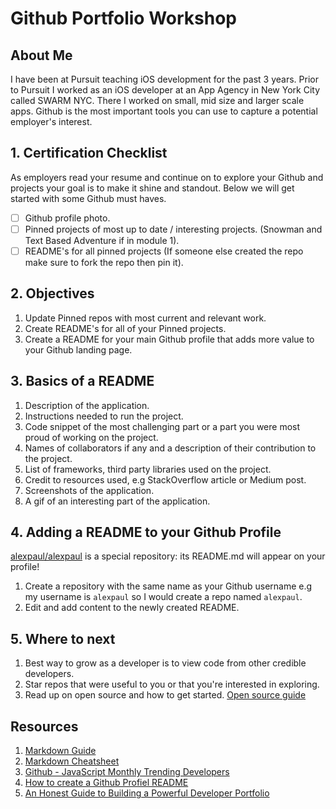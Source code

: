 # Github Portfolio Workshop

## About Me

I have been at Pursuit teaching iOS development for the past 3 years. Prior to Pursuit I worked as an iOS developer at an App Agency in New York City called SWARM NYC. There I worked on small, mid size and larger scale apps. Github is the most important tools you can use to capture a potential employer's interest.

## 1. Certification Checklist 

As employers read your resume and continue on to explore your Github and projects your goal is to make it shine and standout. Below we will get started with some Github must haves. 

- [ ] Github profile photo.
- [ ] Pinned projects of most up to date / interesting projects. (Snowman and Text Based Adventure if in module 1).
- [ ] README's for all pinned projects (If someone else created the repo make sure to fork the repo then pin it). 

## 2. Objectives 

1. Update Pinned repos with most current and relevant work. 
2. Create README's for all of your Pinned projects. 
3. Create a README for your main Github profile that adds more value to your Github landing page. 

## 3. Basics of a README 

1. Description of the application. 
2. Instructions needed to run the project. 
3. Code snippet of the most challenging part or a part you were most proud of working on the project. 
4. Names of collaborators if any and a description of their contribution to the project. 
5. List of frameworks, third party libraries used on the project. 
6. Credit to resources used, e.g StackOverflow article or Medium post. 
7. Screenshots of the application.
8. A gif of an interesting part of the application. 

## 4. Adding a README to your Github Profile

[alexpaul/alexpaul](https://github.com/alexpaul/alexpaul) is a special repository: its README.md will appear on your profile!

1. Create a repository with the same name as your Github username e.g my username is `alexpaul` so I would create a repo named `alexpaul`.
2. Edit and add content to the newly created README.

## 5. Where to next 

1. Best way to grow as a developer is to view code from other credible developers. 
2. Star repos that were useful to you or that you're interested in exploring.
3. Read up on open source and how to get started. [Open source guide](https://opensource.guide/)

## Resources 

1. [Markdown Guide](https://www.markdownguide.org/)
2. [Markdown Cheatsheet](https://github.com/adam-p/markdown-here/wiki/Markdown-Cheatsheet)
3. [Github - JavaScript Monthly Trending Developers](https://github.com/trending/developers/javascript?since=monthly)
4. [How to create a Github Profiel README](https://www.aboutmonica.com/blog/how-to-create-a-github-profile-readme)
5. [An Honest Guide to Building a Powerful Developer Portfolio](https://medium.com/better-programming/an-honest-guide-to-build-a-decent-and-powerful-developer-portfolio-2319f2cc2c19)
